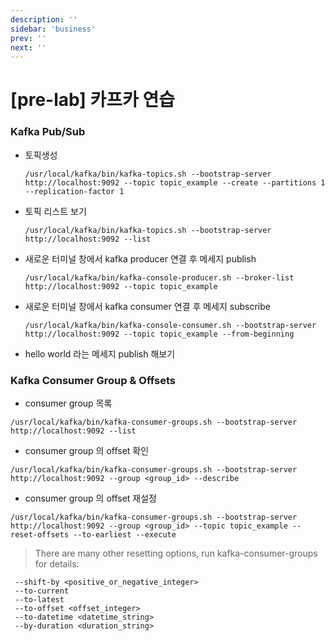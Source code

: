 ```yaml
---
description: ''
sidebar: 'business'
prev: ''
next: ''
---
```


# [pre-lab] 카프카 연습

### Kafka Pub/Sub

- 토픽생성
    ```
    /usr/local/kafka/bin/kafka-topics.sh --bootstrap-server http://localhost:9092 --topic topic_example --create --partitions 1 --replication-factor 1
    ```
- 토픽 리스트 보기
    ```
    /usr/local/kafka/bin/kafka-topics.sh --bootstrap-server http://localhost:9092 --list    
    ```
- 새로운 터미널 창에서 kafka producer 연결 후 메세지 publish
    ```
    /usr/local/kafka/bin/kafka-console-producer.sh --broker-list http://localhost:9092 --topic topic_example
    ```
- 새로운 터미널 창에서 kafka consumer 연결 후 메세지 subscribe
    ```
    /usr/local/kafka/bin/kafka-console-consumer.sh --bootstrap-server http://localhost:9092 --topic topic_example --from-beginning
    ```
- hello world 라는 메세지 publish 해보기 

### Kafka Consumer Group & Offsets

- consumer group 목록
```
/usr/local/kafka/bin/kafka-consumer-groups.sh --bootstrap-server http://localhost:9092 --list
```
- consumer group 의 offset 확인
```
/usr/local/kafka/bin/kafka-consumer-groups.sh --bootstrap-server http://localhost:9092 --group <group_id> --describe
```
- consumer group 의 offset 재설정
```
/usr/local/kafka/bin/kafka-consumer-groups.sh --bootstrap-server http://localhost:9092 --group <group_id> --topic topic_example --reset-offsets --to-earliest --execute
```



> There are many other resetting options, run kafka-consumer-groups for details:

```
 --shift-by <positive_or_negative_integer>
 --to-current
 --to-latest
 --to-offset <offset_integer>
 --to-datetime <datetime_string>
 --by-duration <duration_string>
```
